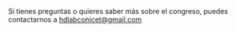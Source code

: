 Si tienes preguntas o quieres saber más sobre el congreso, puedes contactarnos a [hdlabconicet@gmail.com](mailto:hdlabconicet@gmail.com)